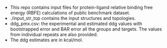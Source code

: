 - This repo contains input files for protein-ligand relative binding free energy (RBFE) calculations of public benchmark dataset.
- ./input_str_top contains the input structures and topologies.
- ddg_pmx.csv: the experimental and estimated ddg values with bootstrapped error and BAR error all the groups and targets. The values from individual repeats are also provided.
- The ddg estimates are in kcal/mol.

